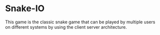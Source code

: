 # Snake-IO

This game is the classic snake game that can be played by multiple users on different systems by using the client server architecture.
